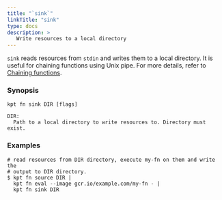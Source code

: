 ```yaml
---
title: "`sink`"
linkTitle: "sink"
type: docs
description: >
   Write resources to a local directory
---
```


<!--mdtogo:Short
   Write resources to a local directory
-->

`sink` reads resources from `stdin` and writes them to a local directory.
It is useful for chaining functions using Unix pipe. For more details, refer to
[Chaining functions].

### Synopsis

<!--mdtogo:Long-->

```shell
kpt fn sink DIR [flags]

DIR:
  Path to a local directory to write resources to. Directory must exist.
```

<!--mdtogo-->

### Examples

<!--mdtogo:Examples-->

```shell
# read resources from DIR directory, execute my-fn on them and write the
# output to DIR directory.
$ kpt fn source DIR |
  kpt fn eval --image gcr.io/example.com/my-fn - |
  kpt fn sink DIR
```

<!--mdtogo-->

[Chaining functions]: /book/04-using-functions/02-imperative-function-execution?id=chaining-functions-using-the-unix-pipe
[Function Specification]: /book/05-developing-functions/02-function-specification